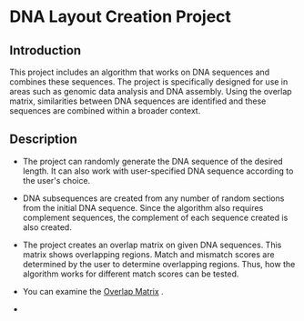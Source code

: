 # DNA Layout Creation Project
## Introduction

This project includes an algorithm that works on DNA sequences and combines these sequences. The project is specifically designed for use in areas such as genomic data analysis and DNA assembly. Using the overlap matrix, similarities between DNA sequences are identified and these sequences are combined within a broader context.

## Description
* The project can randomly generate the DNA sequence of the desired length. It can also work with user-specified DNA sequence according to the user's choice.
* DNA subsequences are created from any number of random sections from the initial DNA sequence. Since the algorithm also requires complement sequences, the complement of each sequence created is also created.
* The project creates an overlap matrix on given DNA sequences. This matrix shows overlapping regions. Match and mismatch scores are determined by the user to determine overlapping regions. Thus, how the algorithm works for different match scores can be tested.
* You can examine the [Overlap Matrix](./overlapMatrisi.txt) .

* 
